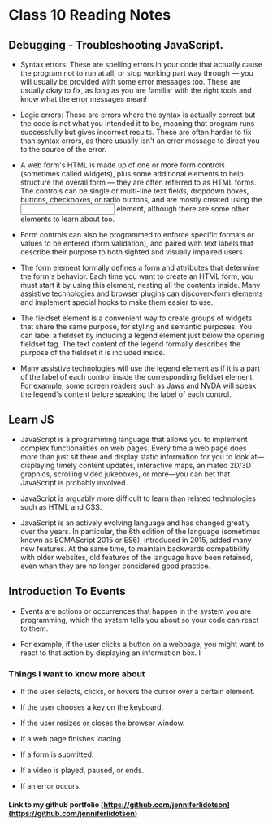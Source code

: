 # Class 10 Reading Notes

## Debugging - Troubleshooting JavaScript.

- Syntax errors: These are spelling errors in your code that actually cause the program not to run at all, or stop working part way through — you will usually be provided with some error messages too. These are usually okay to fix, as long as you are familiar with the right tools and know what the error messages mean!

- Logic errors: These are errors where the syntax is actually correct but the code is not what you intended it to be, meaning that program runs successfully but gives incorrect results. These are often harder to fix than syntax errors, as there usually isn't an error message to direct you to the source of the error.

- A web form's HTML is made up of one or more form controls (sometimes called widgets), plus some additional elements to help structure the overall form — they are often referred to as HTML forms. The controls can be single or multi-line text fields, dropdown boxes, buttons, checkboxes, or radio buttons, and are mostly created using the <input> element, although there are some other elements to learn about too.

- Form controls can also be programmed to enforce specific formats or values to be entered (form validation), and paired with text labels that describe their purpose to both sighted and visually impaired users.

- The form element formally defines a form and attributes that determine the form's behavior. Each time you want to create an HTML form, you must start it by using this element, nesting all the contents inside. Many assistive technologies and browser plugins can discover<form elements and implement special hooks to make them easier to use.

- The fieldset element is a convenient way to create groups of widgets that share the same purpose, for styling and semantic purposes. You can label a fieldset by including a legend element just below the opening fieldset tag. The text content of the legend formally describes the purpose of the fieldset it is included inside.

- Many assistive technologies will use the legend element as if it is a part of the label of each control inside the corresponding fieldset element. For example, some screen readers such as Jaws and NVDA will speak the legend's content before speaking the label of each control.

## Learn JS

- JavaScript is a programming language that allows you to implement complex functionalities on web pages. Every time a web page does more than just sit there and display static information for you to look at—displaying timely content updates, interactive maps, animated 2D/3D graphics, scrolling video jukeboxes, or more—you can bet that JavaScript is probably involved.
 
- JavaScript is arguably more difficult to learn than related technologies such as HTML and CSS. 
 
- JavaScript is an actively evolving language and has changed greatly over the years. In particular, the 6th edition of the language (sometimes known as ECMAScript 2015 or ES6), introduced in 2015, added many new features. At the same time, to maintain backwards compatibility with older websites, old features of the language have been retained, even when they are no longer considered good practice.

 ## Introduction To Events
 
- Events are actions or occurrences that happen in the system you are programming, which the system tells you about so your code can react to them.

- For example, if the user clicks a button on a webpage, you might want to react to that action by displaying an information box. I
 
### Things I want to know more about

- If the user selects, clicks, or hovers the cursor over a certain element.

- If the user chooses a key on the keyboard.

- If the user resizes or closes the browser window.

- If a web page finishes loading.

- If a form is submitted.

- If a video is played, paused, or ends.

- If an error occurs.

#### Link to my github portfolio [https://github.com/jenniferlidotson](https://github.com/jenniferlidotson)
